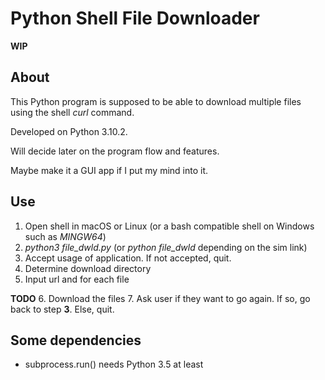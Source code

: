 # Python Shell File Downloader

**WIP**

## About

This Python program is supposed to be able to download multiple files using the shell *curl* command.

Developed on Python 3.10.2.

Will decide later on the program flow and features.

Maybe make it a GUI app if I put my mind into it.

## Use
1. Open shell in macOS or Linux (or a bash compatible shell on Windows such as *MINGW64*)
2. *python3 file_dwld.py* (or *python file_dwld* depending on the sim link)
3. Accept usage of application. If not accepted, quit.
4. Determine download directory
5. Input url and for each file

**TODO**
6. Download the files
7. Ask user if they want to go again. If so, go back to step **3**. Else, quit.

## Some dependencies
- subprocess.run() needs Python 3.5 at least
